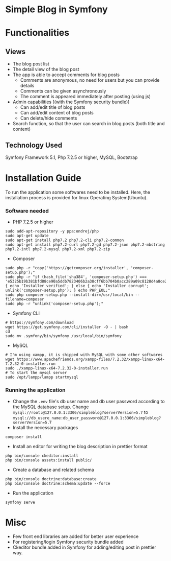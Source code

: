 # Simple Blog in Symfony
# Functionalities 
## Views
 - The blog post list
 - The detail view of the blog post
 - The app is able to accept comments for blog posts
   - Comments are anonymous, no need for users but you can provide details
   - Comments can be given asynchronously
   - The comment is appeared immediately after posting (using js)
 - Admin capabilities [(with the Symfony security bundle)]
   - Can add/edit title of blog posts
   - Can add/edit content of blog posts
   - Can delete/hide comments
 - Search function, so that the user can search in blog posts (both title and content)
 
## Technology Used
  Symfony Framework 5.1, Php 7.2.5 or higher, MySQL, Bootstrap 
    
# Installation Guide
  To run the application some softwares need to be installed. Here, the installation process is provided for linux Operating System(Ubuntu).
### Software needed
 -  PHP 7.2.5 or higher
 ``` 
 sudo add-apt-repository -y ppa:ondrej/php
 sudo apt-get update
 sudo apt-get install php7.2 php7.2-cli php7.2-common
 sudo apt-get install php7.2-curl php7.2-gd php7.2-json php7.2-mbstring php7.2-intl php7.2-mysql php7.2-xml php7.2-zip
 ```
 - Composer
 ``` 
 sudo php -r "copy('https://getcomposer.org/installer', 'composer-setup.php');"
 sudo php -r "if (hash_file('sha384', 'composer-setup.php') === 'e5325b19b381bfd88ce90a5ddb7823406b2a38cff6bb704b0acc289a09c8128d4a8ce2bbafcd1fcbdc38666422fe2806') { echo 'Installer verified'; } else { echo 'Installer corrupt'; unlink('composer-setup.php'); } echo PHP_EOL;"
 sudo php composer-setup.php --install-dir=/usr/local/bin --filename=composer
 sudo php -r "unlink('composer-setup.php');"
```
 - Symfony CLI
 ``` 
 # https://symfony.com/download
 wget https://get.symfony.com/cli/installer -O - | bash 
 cd
 sudo mv .symfony/bin/symfony /usr/local/bin/symfony
```
 - MySQL
 ```  
 # I'm using xampp, it is shipped with MySQL with some other softwares
 wget https://www.apachefriends.org/xampp-files/7.2.32/xampp-linux-x64-7.2.32-0-installer.run
 sudo ./xampp-linux-x64-7.2.32-0-installer.run
 # To start the mysql server
 sudo /opt/lampp/lampp startmysql
 ```

### Running the application
 - Change the `.env` file's db user name and db user password according to the MySQL database setup. Change `mysql://root:@127.0.0.1:3306/simpleblog?serverVersion=5.7` to `mysql://db_usere_name:db_user_password@127.0.0.1:3306/simpleblog?serverVersion=5.7`
 - Install the necessary packages
``` 
composer install
```
 - Install an editor for writing the blog description in prettier format
```
php bin/console ckeditor:install
php bin/console assets:install public/
```
 - Create a database and related schema
```
php bin/console doctrine:database:create
php bin/console doctrine:schema:update --force
```
 - Run the application
```
symfony serve
```

# Misc
 - Few front end libraries are added for better user experience
 - For registering/login Symfony security bundle added
 - Ckeditor bundle added in Symfony for adding/editing post in prettier way. 